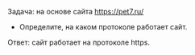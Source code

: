 Задача: на основе сайта <https://pet7.ru/>

- Определите, на каком протоколе работает сайт.

Ответ: сайт работает на протоколе https.
